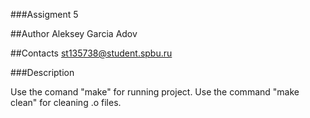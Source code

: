 ###Assigment 5

##Author 
Aleksey Garcia Adov

##Contacts
st135738@student.spbu.ru

###Description

Use the comand "make" for running project.
Use the command "make clean" for cleaning .o files.
